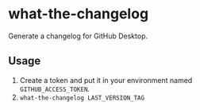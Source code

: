 # what-the-changelog

Generate a changelog for GitHub Desktop.

## Usage

1. Create a token and put it in your environment named `GITHUB_ACCESS_TOKEN`.
1. `what-the-changelog LAST_VERSION_TAG`
